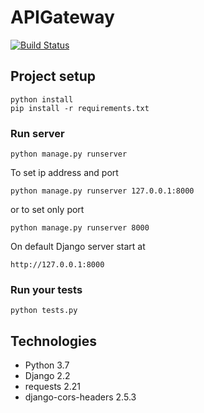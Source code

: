 # APIGateway

[![Build Status](https://travis-ci.org/IgnacyMigas/PZ-gr.2.svg?branch=api-gateway)](https://travis-ci.org/IgnacyMigas/PZ-gr.2)

## Project setup
```
python install
pip install -r requirements.txt
```

### Run server
```
python manage.py runserver
```
To set ip address and port
```
python manage.py runserver 127.0.0.1:8000
```
or to set only port
```
python manage.py runserver 8000
```

On default Django server start at

```
http://127.0.0.1:8000
```

### Run your tests
```
python tests.py
```

## Technologies
* Python 3.7
* Django 2.2
* requests 2.21
* django-cors-headers 2.5.3
